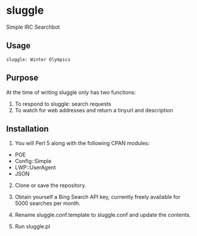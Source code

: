 # sluggle
Simple IRC Searchbot

## Usage

    sluggle: Winter Olympics

## Purpose

At the time of writing sluggle only has two functions:

 1. To respond to sluggle: search requests
 2. To watch for web addresses and return a tinyurl and description

## Installation

 1. You will Perl 5 along with the following CPAN modules:

  * POE
  * Config::Simple
  * LWP::UserAgent
  * JSON

 2. Clone or save the repository.

 3. Obtain yourself a Bing Search API key, currently freely available for 5000 searches per month.

 4. Rename sluggle.conf.template to sluggle.conf and update the contents.

 5. Run sluggle.pl
